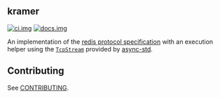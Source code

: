 ## kramer

[![ci.img]][ci.url] [![docs.img]][docs.url]

An implementation of the [redis protocol specification][redis] with an execution helper using the
[`TcpStream`][tcp-stream] provided by [async-std].

## Contributing

See [CONTRIBUTING](/CONTRIBUTING.md).

[ci.img]: https://github.com/sizethree/kramer/workflows/gh.build/badge.svg?flat
[ci.url]: https://github.com/sizethree/kramer/actions?workflow=gh.build
[redis]: https://redis.io/topics/protocol
[async-std]: https://github.com/async-rs/async-std
[tcp-stream]: https://docs.rs/async-std/0.99.11/async_std/net/struct.TcpStream.html
[docs.img]: https://docs.rs/kramer/badge.svg
[docs.url]: https://docs.rs/kramer
